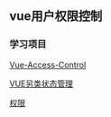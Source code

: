 ## vue用户权限控制

### 学习项目

[Vue-Access-Control](https://juejin.im/entry/5a1e0b7e5188254cc0679f53)

[VUE另类状态管理](https://github.com/kenberkeley/vue-state-management-alternative/blob/master/README-CN.md)

[权限](https://github.com/OneWayTech/vue-auth-solution)

